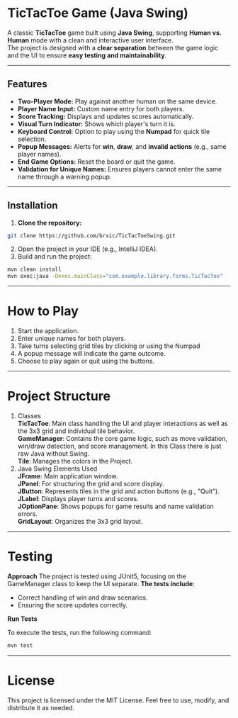 # TicTacToe Game (Java Swing)

A classic **TicTacToe** game built using **Java Swing**, supporting **Human vs. Human** mode with a clean and interactive user interface.  
The project is designed with a **clear separation** between the game logic and the UI to ensure **easy testing and maintainability**.  

---

## Features

- **Two-Player Mode:** Play against another human on the same device.
- **Player Name Input:** Custom name entry for both players.
- **Score Tracking:** Displays and updates scores automatically.
- **Visual Turn Indicator:** Shows which player's turn it is.
- **Keyboard Control:** Option to play using the **Numpad** for quick tile selection.
- **Popup Messages:** Alerts for **win**, **draw**, and **invalid actions** (e.g., same player names).
- **End Game Options:** Reset the board or quit the game.
- **Validation for Unique Names:** Ensures players cannot enter the same name through a warning popup.

---

## Installation

1. **Clone the repository:**
```bash
git clone https://github.com/brxic/TicTacToeSwing.git
```
2. Open the project in your IDE (e.g., IntelliJ IDEA).
3. Build and run the project:
```bash
mvn clean install
mvn exec:java -Dexec.mainClass="com.example.library.forms.TicTacToe"
```

---

# How to Play
 
1. Start the application.  
2. Enter unique names for both players.  
3. Take turns selecting grid tiles by clicking or using the Numpad  
4. A popup message will indicate the game outcome.  
5. Choose to play again or quit using the buttons.  

---

# Project Structure

1. Classes  
**TicTacToe**: Main class handling the UI and player interactions as well as the 3x3 grid and individual tile behavior.  
**GameManager**: Contains the core game logic, such as move validation, win/draw detection, and score management. In this Class there is just raw Java without Swing.  
**Tile**: Manages the colors in the Project.  
2. Java Swing Elements Used  
**JFrame**: Main application window.  
**JPanel**: For structuring the grid and score display.  
**JButton**: Represents tiles in the grid and action buttons (e.g., "Quit").  
**JLabel**: Displays player turns and scores.  
**JOptionPane**: Shows popups for game results and name validation errors.  
**GridLayout**: Organizes the 3x3 grid layout.  

---

# Testing

**Approach**
The project is tested using JUnit5, focusing on the GameManager class to keep the UI separate.
**The tests include**:  
- Correct handling of win and draw scenarios.  
- Ensuring the score updates correctly.


**Run Tests**

To execute the tests, run the following command:
```bash
mvn test  
```

---

# License

This project is licensed under the MIT License. Feel free to use, modify, and distribute it as needed.



